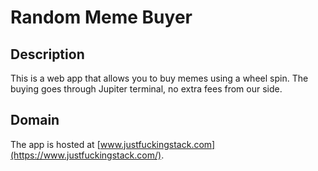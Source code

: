 # Random Meme Buyer

## Description

This is a web app that allows you to buy memes using a wheel spin. The buying goes through Jupiter terminal, no extra fees from our side.

## Domain

The app is hosted at [www.justfuckingstack.com](https://www.justfuckingstack.com/).
